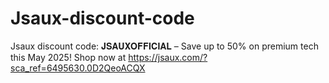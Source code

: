 # Jsaux-discount-code
Jsaux discount code: 𝐉𝐒𝐀𝐔𝐗𝐎𝐅𝐅𝐈𝐂𝐈𝐀𝐋 – Save up to 50% on premium tech this May 2025!  Shop now at  https://jsaux.com/?sca_ref=6495630.0D2QeoACQX
